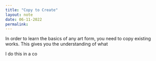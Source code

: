 ```yaml
---
title: "Copy to Create"
layout: note
date: 06-11-2022
permalink:
---
```


In order to learn the basics of any art form, you need to copy existing works. This gives you the understanding of what 

I do this in a co